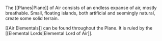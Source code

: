 
The [[Planes|Plane]] of Air consists of an endless expanse of air, mostly breathable. Small, floating islands, both artificial and seemingly natural, create some solid terrain.

[[Air Elementals]] can be found throughout the Plane. It is ruled by the [[Elemental Lords|Elemental Lord of Air]].